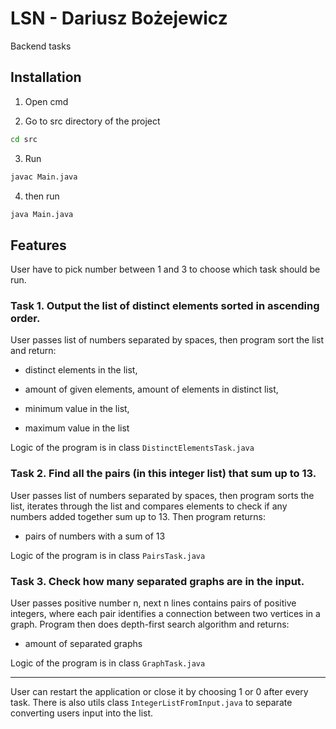 # LSN - Dariusz Bożejewicz

Backend tasks

## Installation

1. Open cmd

2. Go to src directory of the project

```bash
cd src
```

3. Run
```bash
javac Main.java
```
4. then run
```bash
java Main.java
```

## Features

User have to pick number between 1 and 3 to choose which task should be run.


### Task 1. Output the list of distinct elements sorted in ascending order.

User passes list of numbers separated by spaces, then program sort the list and return:

- distinct elements in the list,

- amount of given elements, amount of elements in distinct list,

- minimum value in the list,

- maximum value in the list

Logic of the program is in class `DistinctElementsTask.java`


### Task 2. Find all the pairs (in this integer list) that sum up to 13.

User passes list of numbers separated by spaces, then program sorts the list, iterates through the list and compares elements to check if any numbers added together sum up to 13. 
Then program returns:

- pairs of numbers with a sum of 13

Logic of the program is in class `PairsTask.java`


### Task 3. Check how many separated graphs are in the input.

User passes positive number n, next n lines contains pairs of positive integers, where each pair identifies a connection between two vertices in a graph. 
Program then does depth-first search algorithm and returns:

- amount of separated graphs

Logic of the program is in class `GraphTask.java`

---
User can restart the application or close it by choosing 1 or 0 after every task.
There is also utils class `IntegerListFromInput.java` to separate converting users input into the list.
